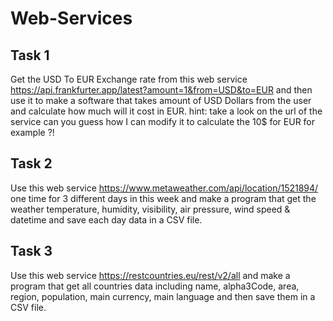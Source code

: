 # Web-Services

Task 1
---------
Get the USD To EUR Exchange rate from this web service
https://api.frankfurter.app/latest?amount=1&from=USD&to=EUR
and then use it to make a software that takes amount of USD Dollars from the user and calculate how much will it cost in EUR.
hint: take a look on the url of the service can you guess how I can modify it to calculate the 10$ for EUR for example ?!


Task 2
---------
Use this web service
https://www.metaweather.com/api/location/1521894/
one time for 3 different days in this week
and make a program that get the weather temperature, humidity, visibility, air pressure, wind speed & datetime and save each day data in a CSV file.


Task 3
---------
Use this web service
https://restcountries.eu/rest/v2/all
and make a program that get all countries data including name, alpha3Code, area, region, population, main currency, main language and then save them in a CSV file.
